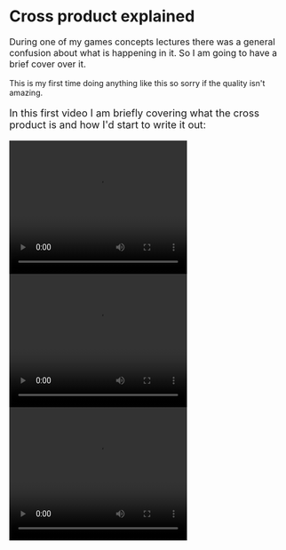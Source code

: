# Cross product explained

<p style="font-size:16px">During one of my games concepts lectures there was a general confusion about what is happening in it. So I am going to have a brief cover over it. <br></p>

<p style="font-size:14px"> This is my first time doing anything like this so sorry if the quality isn't amazing.</p>

<p style="font-size:18px">In this first video I am briefly covering what the cross product is and how I'd start to write it out:</p>
<video width="320" height="240" controls>
  <source src="Media\Video 1.mp4 type="video/mp4">
Your browser does not support the video tag.
</video>
<video width="320" height="240" controls>
  <source src="Media\Video 2.mp4 type="video/mp4">
Your browser does not support the video tag.
</video>
<video width="320" height="240" controls>
  <source src="Media\Video 3.mp4 type="video/mp4">
Your browser does not support the video tag.
</video>
